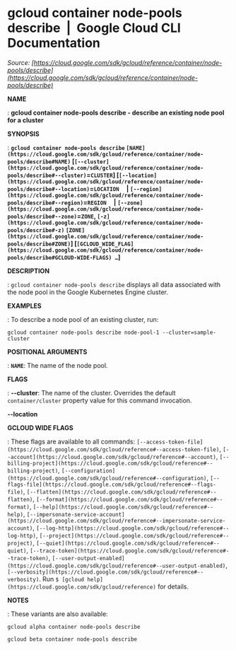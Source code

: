 # gcloud container node-pools describe  |  Google Cloud CLI Documentation

*Source: [https://cloud.google.com/sdk/gcloud/reference/container/node-pools/describe](https://cloud.google.com/sdk/gcloud/reference/container/node-pools/describe)*

**NAME**

: **gcloud container node-pools describe - describe an existing node pool for a cluster**

**SYNOPSIS**

: **`gcloud container node-pools describe` `[NAME](https://cloud.google.com/sdk/gcloud/reference/container/node-pools/describe#NAME)` [`[--cluster](https://cloud.google.com/sdk/gcloud/reference/container/node-pools/describe#--cluster)`=`CLUSTER`] [`[--location](https://cloud.google.com/sdk/gcloud/reference/container/node-pools/describe#--location)`=`LOCATION`     | `[--region](https://cloud.google.com/sdk/gcloud/reference/container/node-pools/describe#--region)`=`REGION`     | `[--zone](https://cloud.google.com/sdk/gcloud/reference/container/node-pools/describe#--zone)`=`ZONE`, `[-z](https://cloud.google.com/sdk/gcloud/reference/container/node-pools/describe#-z)` `[ZONE](https://cloud.google.com/sdk/gcloud/reference/container/node-pools/describe#ZONE)`] [`[GCLOUD_WIDE_FLAG](https://cloud.google.com/sdk/gcloud/reference/container/node-pools/describe#GCLOUD-WIDE-FLAGS) …`]**

**DESCRIPTION**

: `gcloud container node-pools describe` displays all data associated
with the node pool in the Google Kubernetes Engine cluster.

**EXAMPLES**

: To describe a node pool of an existing cluster, run:

```
gcloud container node-pools describe node-pool-1 --cluster=sample-cluster
```

**POSITIONAL ARGUMENTS**

: **`NAME`**:
The name of the node pool.

**FLAGS**

: **--cluster**:
The name of the cluster. Overrides the default `container/cluster`
property value for this command invocation.

**--location**

**GCLOUD WIDE FLAGS**

: These flags are available to all commands: `[--access-token-file](https://cloud.google.com/sdk/gcloud/reference#--access-token-file)`,
`[--account](https://cloud.google.com/sdk/gcloud/reference#--account)`, `[--billing-project](https://cloud.google.com/sdk/gcloud/reference#--billing-project)`,
`[--configuration](https://cloud.google.com/sdk/gcloud/reference#--configuration)`,
`[--flags-file](https://cloud.google.com/sdk/gcloud/reference#--flags-file)`,
`[--flatten](https://cloud.google.com/sdk/gcloud/reference#--flatten)`, `[--format](https://cloud.google.com/sdk/gcloud/reference#--format)`, `[--help](https://cloud.google.com/sdk/gcloud/reference#--help)`, `[--impersonate-service-account](https://cloud.google.com/sdk/gcloud/reference#--impersonate-service-account)`,
`[--log-http](https://cloud.google.com/sdk/gcloud/reference#--log-http)`,
`[--project](https://cloud.google.com/sdk/gcloud/reference#--project)`, `[--quiet](https://cloud.google.com/sdk/gcloud/reference#--quiet)`, `[--trace-token](https://cloud.google.com/sdk/gcloud/reference#--trace-token)`, `[--user-output-enabled](https://cloud.google.com/sdk/gcloud/reference#--user-output-enabled)`,
`[--verbosity](https://cloud.google.com/sdk/gcloud/reference#--verbosity)`.
Run `$ [gcloud help](https://cloud.google.com/sdk/gcloud/reference)` for details.

**NOTES**

: These variants are also available:

```
gcloud alpha container node-pools describe
```

```
gcloud beta container node-pools describe
```